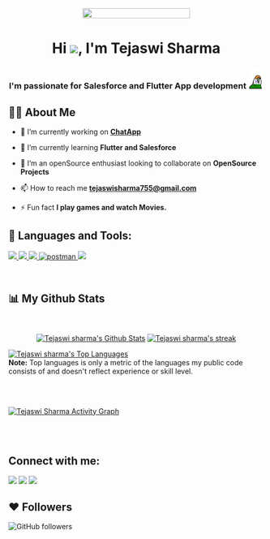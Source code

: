 <p align="center">
<a href="#"><img width="65%" height="65%" src="https://camo.githubusercontent.com/2309797487e5e969659a3b545c96151807b04120a9cc2985f632ec94ba00c9f3/68747470733a2f2f6d656469612e67697068792e636f6d2f6d656469612f53576f536b4e36447854737a71494b4571762f67697068792e676966" height="175px"/></a>
</p>

<h1 align="center">Hi <img src="https://raw.githubusercontent.com/MartinHeinz/MartinHeinz/master/wave.gif" width="30px">, I'm Tejaswi Sharma</h1>
<h3 align="center">I'm passionate for Salesforce and Flutter App development <a target="_blank" rel="noopener noreferrer" href="https://raw.githubusercontent.com/ItsAnunesS/ItsAnunesS/master/src/img/parrots/flags/indiaparrot.gif"><img src="https://raw.githubusercontent.com/ItsAnunesS/ItsAnunesS/master/src/img/parrots/flags/indiaparrot.gif" width="30" height="40" style="max-width:100%;"></a></h3>


## 🙋‍♂️ About Me

- 🔭 I’m currently working on **[ChatApp](https://github.com/tejaswi755/Chat-App)**

- 🌱 I’m currently learning **Flutter and Salesforce**

- 👯 I’m an openSource enthusiast looking to collaborate on **OpenSource Projects**

- 📫 How to reach me **tejaswisharma755@gmail.com**

- ⚡ Fun fact **I play games and watch Movies.**

## 🚀 Languages and Tools:

<p align="left"> 
    <a href="https://flutter.dev/" target="_blank"> <img src="https://img.icons8.com/color/48/000000/flutter.png"/> </a>
    <a href="https://firebase.google.com/" target="_blank"> <img src="https://img.icons8.com/color/46/000000/firebase.png"/> </a>
    <a href="https://devdocs.io/cpp-algorithm/" target="_blank"> <img src="https://img.icons8.com/color/48/000000/c-plus-plus-logo.png"/> </a> 
    <a href="https://postman.com" target="_blank"> <img src="https://www.vectorlogo.zone/logos/getpostman/getpostman-icon.svg" alt="postman" width="45" height="45"/> </a>   
    <a href="https://git-scm.com/" target="_blank"> <img src="https://img.icons8.com/color/48/000000/git.png"/> </a> 
</p>


<br/>



## 📊 My Github Stats

  <br/>
    <p align="center">
    <a href="https://github.com/tejaswi755/github-readme-stats"><img alt="Tejaswi sharma's Github Stats" src="https://github-readme-stats.vercel.app/api?username=tejaswi755&show_icons=true&count_private=true&theme=react&hide_border=true&bg_color=0D1117" /></a>
    <a href="https://github.com/tejaswi755/github-readme-streak-stats">
        <img title="🔥 Get streak stats for your profile at git.io/streak-stats" alt="Tejaswi sharma's streak" src="https://github-readme-streak-stats.herokuapp.com/?user=tejaswi755&theme=black-ice&hide_border=true&stroke=0000&background=060A0CD0"/>
    </a>
</p>

  <a href="https://github.com/tejaswi755/github-readme-stats"><img alt="Tejaswi sharma's Top Languages" src="https://github-readme-stats.vercel.app/api/top-langs/?username=tejaswi755&langs_count=8&count_private=true&layout=compact&theme=react&hide_border=true&bg_color=0D1117" /></a>
  <br/>
  <b>Note:</b> Top languages is only a metric of the languages my public code consists of and doesn't reflect experience or skill level.


<br/>
<br/>

<a href="https://github.com/tejaswi755/github-readme-activity-graph"><img alt="Tejaswi Sharma Activity Graph" src="https://activity-graph.herokuapp.com/graph?username=tejaswi755&bg_color=0D1117&color=5BCDEC&line=5BCDEC&point=FFFFFF&hide_border=true" /></a>

<br/>
<br/>

## Connect with me:
<p align="left">

<a href = "www.linkedin.com/in/tejaswisharma755/" target="_blank"><img src="https://img.icons8.com/fluent/48/000000/linkedin.png"/></a>
<a href = "https://twitter.com/TejaswiSharma22/" target="_blank"><img src="https://img.icons8.com/fluent/48/000000/twitter.png"/></a>
<a href = "https://www.instagram.com/tejaswi_sharma22/" target="_blank"><img src="https://img.icons8.com/fluent/48/000000/instagram-new.png"/></a>


</p>

## ❤ Followers

![GitHub followers](https://img.shields.io/github/followers/tejaswi755?style=for-the-badge)
